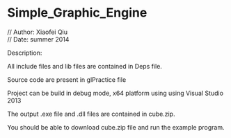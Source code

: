 # Simple_Graphic_Engine


// Author: Xiaofei Qiu<br/>
// Date: summer 2014 <br/>

Description:<br/>

All include files and lib files are contained in Deps file. <br/>

Source code are present in glPractice file <br/>

Project can be build in debug mode, x64 platform using using Visual Studio 2013 <br/>

The output .exe file and .dll files are contained in cube.zip.<br/>

You should be able to download cube.zip file and run the example program.<br/>






